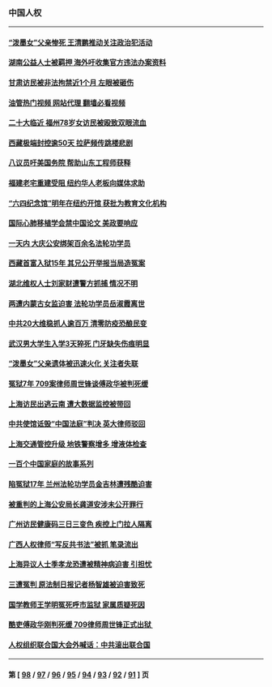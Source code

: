 ### 中国人权
---
#### [“泼墨女”父亲惨死 王清鹏推动关注政治犯活动](../../pages/ncid278/n13837018.md?10030045) 
#### [湖南公益人士被羁押 海外吁收集官方违法办案资料](../../pages/ncid278/n13837108.md?10030045) 
#### [甘肃访民被非法拘禁近1个月 左眼被砸伤](../../pages/ncid278/n13836810.md?10030045) 
#### [油管热门视频 网站代理 翻墙必看视频](http://209.222.30.114:81/youtube.html?10030045)
#### [二十大临近 福州78岁女访民被殴致双眼流血](../../pages/ncid278/n13836711.md?10030045) 
#### [西藏极端封控逾50天 拉萨频传跳楼悲剧](../../pages/ncid278/n13836551.md?10030045) 
#### [八议员吁美国务院 帮助山东工程师获释](../../pages/ncid278/n13836379.md?10030045) 
#### [福建老宅重建受阻 纽约华人老板向媒体求助](../../pages/ncid278/n13835942.md?10030045) 
#### [“六四纪念馆”明年在纽约开馆 获批为教育文化机构](../../pages/ncid278/n13835932.md?10030045) 
#### [国际心肺移植学会禁中国论文 美政要响应](../../pages/ncid278/n13835695.md?10030045) 
#### [一天内 大庆公安绑架百余名法轮功学员](../../pages/ncid278/n13835359.md?10030045) 
#### [西藏首富入狱15年 其兄公开举报当局造冤案](../../pages/ncid278/n13835530.md?10030045) 
#### [湖北维权人士刘家财遭警方抓捕 情况不明](../../pages/ncid278/n13835630.md?10030045) 
#### [两遭内蒙古女监迫害 法轮功学员岳淑霞离世](../../pages/ncid278/n13834576.md?10030045) 
#### [中共20大维稳抓人逾百万 清零防疫恐酿民变](../../pages/ncid278/n13834610.md?10030045) 
#### [武汉男大学生入学3天猝死 门牙缺失伤痕明显](../../pages/ncid278/n13834441.md?10030045) 
#### [“泼墨女”父亲遗体被迅速火化 关注者失联](../../pages/ncid278/n13834141.md?10030045) 
#### [冤狱7年 709案律师周世锋谈傅政华被判死缓](../../pages/ncid278/n13834019.md?10030045) 
#### [上海访民出逃云南 遭大数据监控被带回](../../pages/ncid278/n13834069.md?10030045) 
#### [中共使馆诋毁“中国法庭”判决 英大律师驳回](../../pages/ncid278/n13833945.md?10030045) 
#### [上海交通管控升级 地铁警察增多 增液体检查](../../pages/ncid278/n13833610.md?10030045) 
#### [一百个中国家庭的故事系列](../../pages/ncid278/n13833308.md?10030045) 
#### [陷冤狱17年 兰州法轮功学员金吉林遭残酷迫害](../../pages/ncid278/n13832422.md?10030045) 
#### [被重判的上海公安局长龚道安涉未公开罪行](../../pages/ncid278/n13831922.md?10030045) 
#### [广州访民健康码三日三变色 疾控上门拉人隔离](../../pages/ncid278/n13832404.md?10030045) 
#### [广西人权律师“写反共书法”被抓 笔录流出](../../pages/ncid278/n13832265.md?10030045) 
#### [上海异议人士季孝龙恐遭被精神病迫害 引担忧](../../pages/ncid278/n13831968.md?10030045) 
#### [三遭冤判 原法制日报记者杨智雄被迫害致死](../../pages/ncid278/n13830419.md?10030045) 
#### [国学教师王学明冤死呼市监狱 家属质疑死因](../../pages/ncid278/n13831866.md?10030045) 
#### [酷吏傅政华刚判死缓 709律师周世锋正式出狱 ](../../pages/ncid278/n13831911.md?10030045) 
#### [人权组织联合国大会外喊话：中共滚出联合国](../../pages/ncid278/n13831715.md?10030045) 

---
#### 第 [ [98](./98.md?10030045) / [97](./97.md?10030045) / [96](./96.md?10030045) / [95](./95.md?10030045) / [94](./94.md?10030045) / [93](./93.md?10030045) / [92](./92.md?10030045) / [91](./91.md?10030045) ] 页
